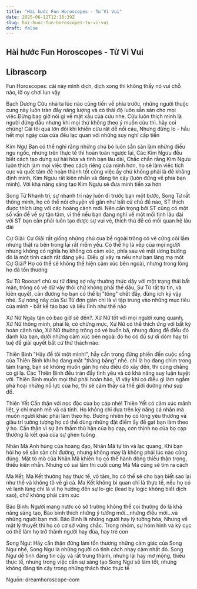 ```yaml
---
title: "Hài hước Fun Horoscopes - Tử Vi Vui"
date: 2025-06-12T12:18:39Z
slug: hai-huoc-fun-horoscopes-tu-vi-vui
draft: false
---
```


## Hài hước Fun Horoscopes - Tử Vi Vui

## Librascorp

Fun Horoscopes: cái này mình dịch, dịch xong thì không thấy nó vui chỗ nào, lỡ oy chơi lun vậy 
 
Bạch Dương
Cừu nhà ta lúc nào cũng tiến về phía trước, những người thuộc cung này luôn tràn đầy năng lượng và có thái độ luôn sẵn sàn cho mọi việc.Đừng bao giờ nói gì về mặt xấu của cừu nhe. Cừu luôn thích mình là người đứng đầu nhưng khi mọi thứ không theo ý muốn cừu thì..hãy coi chừng! Cái tôi quá lớn đôi khi khiến cừu rất dễ nổi cáu, Nhưng đừng lo - hầu hết mọi ngày của cừa đều lạc quan với những suy nghĩ cấp tiến
 
Kim Ngư
Bạn có thể nghĩ rằng những chú bò luôn sẵn sàn làm những điều ngu ngốc, nhưng trên thực tế thì hoàn toàn ngược lại, Các Kim Ngưu đều biết cách tạo dựng sự hài hòa và tình bạn lâu dài, Chắc chắn rằng Kim Ngưu luôn thích làm mọi việc theo cách riêng của mình hơn, họ sẽ làm viêc tích cực và quết tâm để hoàn thành tốt công việc ấy chứ không phải là để khẳng định mình, Kim Ngưu rất kiên nhẫn và đáng tin cậy (luôn đứng về phía bạn mình). Với khả năng sáng tạo Kim Ngưu sẽ đưa mình tiến xa hơn
 
Song Tử
Nhanh trí, sự nhanh trí này luôn đi trước bạn một bước, Song Tử rất thông minh, họ có thể nói chuyện về gân như bất cứ chủ đề nào, ST thích được thích ứng với các hoàng cảnh mới. Nên cẩn trọng bởi ST cũng có một số vấn đề về sự tận tâm, vì thế nếu bạn đang nghĩ về một mối tình lâu dài với ST bạn cần phải luôn tạo được sự vui vẻ, thích thú để có mối quan hệ lâu dài
 
Cự Giải:
Cự Giải rất giống những chú cua bề ngoài trông có vẻ cứng cõi lắm nhưng thật ra bên trong lại rất mềm yếu. Có thể họ là xếp của mọi người nhưng không có nghĩa họ không có cảm xúc, phía sau vẻ mặt ương bướng đó là một tính cách rất đáng yêu. Điều gì xãy ra nếu như bạn lăng mạ một Cự Giải? Họ có thể sẽ không thể hiện cảm xúc bên ngoài, nhưng trong lòng họ đã tổn thương
 
Sư Tử
Roooar! chú sư tử đáng sợ này thướng thức dậy với một trạng thái bất mãn, trông có vẽ dữ vậy thôi chứ không phải thế đâu, Sư Tử rất tự tin, và kiên quyết, cản đường họ bạn có thể bị "tông" chết đấy, đừng ích kỷ vậy nhé. Sự nóng nãy của Sư Tử đơn giản chỉ là vì tập trung vào những mục tiêu của mình - bất kể táo bạo và liều lĩnh như thế nào
 
Xử Nữ
Ngày tận có bao giờ sẽ đến?. Xữ Nữ tốt với mọi người xung quanh, Xử Nữ thông minh, phải lẽ, có chừng mực, Xử Nữ có thể thích ứng với bất kỳ hoàn cảnh nào, Xử Nữ thường trông có vẻ buồn bã, nhưng đừng để điều đó đánh lừa bạn, dưới những cảm xúc bên ngoài đó họ có đủ sự dí dỏm hay trí tuệ để giải quyết bất cứ thử thách nào.
 
Thiên Bình
"Hãy để tôi một mình!", hẫy cẩn trọng đừng phiền đến cuộc sống của Thiên Bình khi họ đang mắt "thăng bằng" nhé. chỉ là họ đang chìm trong tâm trạng, bạn sẽ không muốn gần họ nếu điều đó xãy đến, thì cũng chẳng có gì lạ. Các Thiên Bình đều tràn đầy tình yêu và có khả năng suy luận tuyệt vời. Thiên Bình muốn mọi thứ phải hoàn hảo, Vì vậy khi có điều gì làm ngầm phá hoại những nỗ lực của họ, thì sẽ cảm thấy cả thế giới dường như sụp đổ.
 
Thiên Yết
Cẩn thận với nọc độc của bọ cáp nhé! Thiên Yết có cảm xúc mãnh liệt, ý chí mạnh mẽ và cá tính. Họ không chỉ dựa trên kỷ năng cá nhân mà muốn người khác phải làm theo họ. Đương nhiên họ có lòng yêu thương và giàu trí tưởng tượng họ có thể dùng những đặt điểm ấy để gạt bạn làm theo ý họ. Cẩn thận vì sự âm thầm thù hận của bọ cạp, cơn thịnh nọ của bọ cạp thường là kết quả của sự ghen tuông
 
Nhân Mã
Anh hùng của hoàng đạo, Nhân Mã tự tin và lạc quang, Khi bạn hỏi họ sẽ sẵn sàn chỉ đường, nhưng không may là không phải lúc nào cũng đúng. Mặt tò mò của Nhân Mã khiên họ có thể hành động thiếu thận trọng, thiếu kiên nhẫn. Nhưng có sai lầm thì cuối cùng Mã Mã cũng sẽ tìm ra cách
 
Ma Kết: 
Ma Kết thường hay thực tế, vô tâm, họ có thể sẽ cho bạn biết sao lại như thế và không tô vẽ gì cả. Ma Kết không bi quan chỉ là thực tế, nếu họ có vẻ lạnh lùng chỉ là vì họ hướng đến sự lo-gic (lead by logic không biết dịch sao), chứ không phải cảm xúc
 
Bảo Bình:
Người mang nước có sở trường không thể coi thường đó là khả năng sáng tạo, Bào bình thích những ý tưởng mới...nhứng điều mới...và những người bạn mới. Bảo Bình là những người hay lý tưởng hóa, Nhưng về mặt lý thuyết thì họ có cơ sở vững chắc. Trong nhóm, sự hóm hỉnh và kỳ cục
có thể làm họ trở thành người hay đùa, hay trẻ con
 
Song Ngư:
Hãy cẩn thận đừng làm tổn thương những cảm giác của Song Ngư nhé, Song Ngư là những người có tình cách nhạy cảm nhất đó. Song Ngư dễ tính đáng tin cậy và rất trung thành, nhưng lại hay mơ mộng, thiếu thực tế, nhưng trong việc cần sự sáng tạo Song Ngư sẽ làm tốt, nhưng không đáng tin cậy trong những thách thức thực tế
 
Nguồn: dreamhoroscope-com